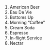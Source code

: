
1. American Beer
2. Eau De Vie
3. Bottoms Up
4. Morning “Coffee”
5. Cream Soda
6. Espresso
7. In-flight Service
8. Nectar

